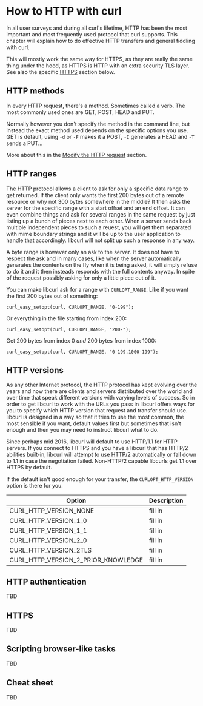 # How to HTTP with curl

In all user surveys and during all curl's lifetime, HTTP has been the most
important and most frequently used protocol that curl supports. This chapter
will explain how to do effective HTTP transfers and general fiddling with
curl.

This will mostly work the same way for HTTPS, as they are really the same thing
under the hood, as HTTPS is HTTP with an extra security TLS layer. See also
the specific [HTTPS](#https) section below.

## HTTP methods

In every HTTP request, there's a method. Sometimes called a verb. The most
commonly used ones are GET, POST, HEAD and PUT.

Normally however you don't specify the method in the command line, but instead
the exact method used depends on the specific options you use. GET is default,
using `-d` or `-F` makes it a POST, `-I` generates a HEAD and `-T` sends a
PUT...

More about this in the [Modify the HTTP request](http-requests.md) section.

## HTTP ranges

The HTTP protocol allows a client to ask for only a specific data range to get
returned. If the client only wants the first 200 bytes out of a remote
resource or why not 300 bytes somewhere in the middle? It then asks the server
for the specific range with a start offset and an end offset. It can even
combine things and ask for several ranges in the same request by just listing
up a bunch of pieces next to each other. When a server sends back multiple
independent pieces to such a reuest, you will get them separated with mime
boundary strings and it will be up to the user application to handle that
accordingly. libcurl will not split up such a response in any way.

A byte range is however only an ask to the server. It does not have to respect
the ask and in many cases, like when the server automatically genarates the
contents on the fly when it is being asked, it will simply refuse to do it and
it then insteads responds with the full contents anyway. In spite of the
request possibly asking for only a little piece out of it.

You can make libcurl ask for a range with `CURLOPT_RANGE`. Like if you want
the first 200 bytes out of something:

    curl_easy_setopt(curl, CURLOPT_RANGE, "0-199");

Or everything in the file starting from index 200:

    curl_easy_setopt(curl, CURLOPT_RANGE, "200-");

Get 200 bytes from index 0 *and* 200 bytes from index 1000:

    curl_easy_setopt(curl, CURLOPT_RANGE, "0-199,1000-199");

## HTTP versions

As any other Internet protocol, the HTTP protocol has kept evolving over the
years and now there are clients and servers distributed over the world and
over time that speak different versions with varying levels of success. So in
order to get libcurl to work with the URLs you pass in libcurl offers ways for
you to specify which HTTP version that request and transfer should
use. libcurl is designed in a way so that it tries to use the most common, the
most sensible if you want, default values first but sometimes that isn't
enough and then you may need to instruct libcurl what to do.

Since perhaps mid 2016, libcurl will default to use HTTP/1.1 for HTTP
servers. If you connect to HTTPS and you have a libcurl that has HTTP/2
abilities built-in, libcurl will attempt to use HTTP/2 automatically or fall
down to 1.1 in case the negotiation failed. Non-HTTP/2 capable libcurls get
1.1 over HTTPS by default.

If the default isn't good enough for your transfer, the `CURLOPT_HTTP_VERSION`
option is there for you.

| Option                              | Description |
|-------------------------------------|-------------|
| CURL_HTTP_VERSION_NONE              | fill in
| CURL_HTTP_VERSION_1_0               | fill in
| CURL_HTTP_VERSION_1_1               | fill in
| CURL_HTTP_VERSION_2_0               | fill in
| CURL_HTTP_VERSION_2TLS              | fill in
| CURL_HTTP_VERSION_2_PRIOR_KNOWLEDGE | fill in

## HTTP authentication

TBD

## HTTPS

TBD

## Scripting browser-like tasks

TBD

## Cheat sheet

TBD

